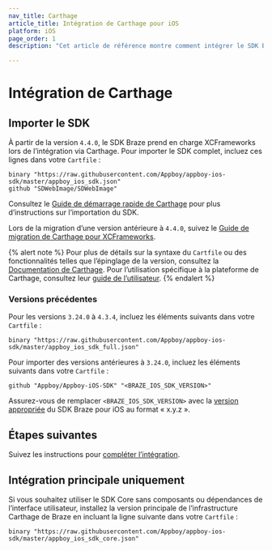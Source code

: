 ```yaml
---
nav_title: Carthage
article_title: Intégration de Carthage pour iOS
platform: iOS
page_order: 1
description: "Cet article de référence montre comment intégrer le SDK Braze à l’aide de Carthage pour iOS."

---
```


# Intégration de Carthage

## Importer le SDK

À partir de la version `4.4.0`, le SDK Braze prend en charge XCFrameworks lors de l’intégration via Carthage. Pour importer le SDK complet, incluez ces lignes dans votre `Cartfile` :
```
binary "https://raw.githubusercontent.com/Appboy/appboy-ios-sdk/master/appboy_ios_sdk.json"
github "SDWebImage/SDWebImage"
```

Consultez le [Guide de démarrage rapide de Carthage][1] pour plus d’instructions sur l’importation du SDK.

Lors de la migration d’une version antérieure à `4.4.0`, suivez le [Guide de migration de Carthage pour XCFrameworks][2].

{% alert note %}
Pour plus de détails sur la syntaxe du `Cartfile` ou des fonctionnalités telles que l’épinglage de la version, consultez la [Documentation de Carthage](https://github.com/Carthage/Carthage/blob/master/Documentation/Artifacts.md#cartfile). 
Pour l’utilisation spécifique à la plateforme de Carthage, consultez leur [guide de l’utilisateur](https://github.com/Carthage/Carthage#if-youre-building-for-ios-tvos-or-watchos).
{% endalert %}

### Versions précédentes

Pour les versions `3.24.0` à `4.3.4`, incluez les éléments suivants dans votre `Cartfile` :
```
binary "https://raw.githubusercontent.com/Appboy/appboy-ios-sdk/master/appboy_ios_sdk_full.json"
```

Pour importer des versions antérieures à `3.24.0`, incluez les éléments suivants dans votre `Cartfile` :
```
github "Appboy/Appboy-iOS-SDK" "<BRAZE_IOS_SDK_VERSION>"
```

Assurez-vous de remplacer `<BRAZE_IOS_SDK_VERSION>` avec la [version appropriée][4] du SDK Braze pour iOS au format « x.y.z ».

## Étapes suivantes

Suivez les instructions pour [compléter l’intégration][5].

## Intégration principale uniquement

Si vous souhaitez utiliser le SDK Core sans composants ou dépendances de l’interface utilisateur, installez la version principale de l’infrastructure Carthage de Braze en incluant la ligne suivante dans votre `Cartfile` :

```
binary "https://raw.githubusercontent.com/Appboy/appboy-ios-sdk/master/appboy_ios_sdk_core.json"
```

[1]: https://github.com/Carthage/Carthage#quick-start
[2]: https://github.com/Carthage/Carthage#migrating-a-project-from-framework-bundles-to-xcframeworks
[4]: https://github.com/Appboy/appboy-ios-sdk/releases
[5]: {{site.baseurl}}/developer_guide/platform_integration_guides/ios/initial_sdk_setup/completing_integration/
[6]: https://github.com/Carthage/Carthage/blob/master/Documentation/Artifacts.md#cartfile
